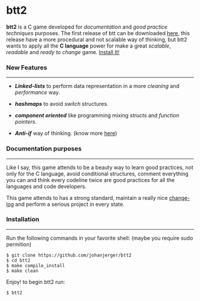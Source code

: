 # btt2

**btt2** is a C game developed for _documentation_ and _good practice techniques_ purposes. The first release of btt can be downloaded [here][1], this release have a more procedural and not scalable way of thinking, but btt2 wants to apply all the **C language** power for make a great _scalable_, _readable_ and _ready to change_ game. [Install It!][2]

### New Features
---

* **_Linked-lists_** to perform data representation in a more _cleaning_ and _performance_ way. 

* **_hashmaps_** to avoid _switch_ structures.

* **_component oriented_** like programming mixing _structs_ and _function pointers_.

* **_Anti-if_** way of thinking. (know more [here][3])

### Documentation purposes
---

Like I say, this game attends to be a beauty way to learn good practices, not only for the C language, avoid conditional structures, comment everything you can and think every codeline twice are good practices for all the languages and code developers.

This game attends to has a strong standard, maintain a really nice [change-log][4] and perform a serious project in every state.

### Installation
---

  Run the following commands in your favorite shell: (maybe you require sudo permition)
  
   ```
   $ git clone https://github.com/johanjerger/btt2
   $ cd btt2
   $ make compile_install
   $ make clean
   ```
  
  Enjoy! to begin btt2 run:
  
   ```
   $ btt2
   ```
  

[1]: https://github.com/johanjerger/btt-c-game/
[2]: https://github.com/johanjerger/btt2/#installation
[3]: https://cirillocompany.de/pages/anti-if-campaign
[4]: https://github.com/johanjerger/btt2/blob/master/changelog.md
